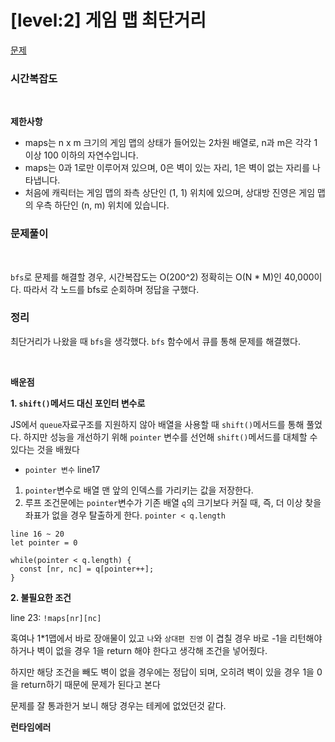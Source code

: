 # [level:2] 게임 맵 최단거리

[문제](https://school.programmers.co.kr/learn/courses/30/lessons/1844)

### 시간복잡도

<br>

**제한사항**

- maps는 n x m 크기의 게임 맵의 상태가 들어있는 2차원 배열로, n과 m은 각각 1 이상 100 이하의 자연수입니다.
- maps는 0과 1로만 이루어져 있으며, 0은 벽이 있는 자리, 1은 벽이 없는 자리를 나타냅니다.
- 처음에 캐릭터는 게임 맵의 좌측 상단인 (1, 1) 위치에 있으며, 상대방 진영은 게임 맵의 우측 하단인 (n, m) 위치에 있습니다.

### 문제풀이

<br>

`bfs`로 문제를 해결할 경우, 시간복잡도는 O(200^2) 정확히는 O(N \* M)인 40,000이다. 따라서 각 노드를 bfs로 순회하며 정답을 구했다.

### 정리

최단거리가 나왔을 때 `bfs`을 생각했다. `bfs` 함수에서 큐를 통해 문제를 해결했다.

<br>

**배운점**

**1. `shift()`메서드 대신 포인터 변수로**

JS에서 `queue`자료구조를 지원하지 않아 배열을 사용할 때 `shift()`메서드를 통해 풀었다. 하지만 성능을 개선하기 위해 `pointer` 변수를 선언해 `shift()`메서드를 대체할 수 있다는 것을 배웠다

- `pointer 변수` line17

1. `pointer`변수로 배열 맨 앞의 인덱스를 가리키는 값을 저장한다.
2. 루프 조건문에는 `pointer`변수가 기존 배열 `q`의 크기보다 커질 때, 즉, 더 이상 찾을 좌표가 없을 경우 탈출하게 한다. `pointer < q.length`

```
line 16 ~ 20
let pointer = 0

while(pointer < q.length) {
  const [nr, nc] = q[pointer++];
}
```

**2. 불필요한 조건**

line 23: `!maps[nr][nc]`

혹여나 1\*1맵에서 바로 장애물이 있고 `나`와 `상대편 진영` 이 겹칠 경우 바로 -1을 리턴해야 하거나 벽이 없을 경우 1을 return 해야 한다고 생각해 조건을 넣어줬다.

하지만 해당 조건을 빼도 벽이 없을 경우에는 정답이 되며, 오히려 벽이 있을 경우 1을 0을 return하기 때문에 문제가 된다고 본다

문제를 잘 통과한거 보니 해당 경우는 테케에 없었던것 같다.

**런타임에러**
